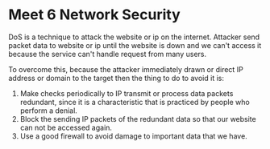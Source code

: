 Meet 6 Network Security
=======================

DoS is a technique to attack the website or ip on the internet. Attacker send packet data to website or ip until the website is down and we can't access it because the service can't handle request from many users.

To overcome this, because the attacker immediately drawn or direct IP address or domain to the target then the thing to do to avoid it is:
1. Make checks periodically to IP transmit or process data packets redundant, since it is a characteristic that is practiced by people who perform a denial.
2. Block the sending IP packets of the redundant data so that our website can not be accessed again.
3. Use a good firewall to avoid damage to important data that we have.